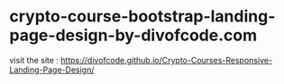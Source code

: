 # crypto-course-bootstrap-landing-page-design-by-divofcode.com
visit the site : https://divofcode.github.io/Crypto-Courses-Responsive-Landing-Page-Design/
